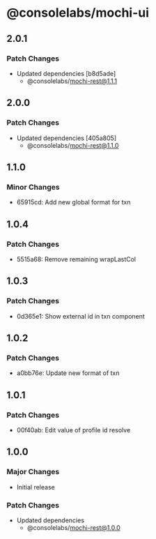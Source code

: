 # @consolelabs/mochi-ui

## 2.0.1

### Patch Changes

- Updated dependencies [b8d5ade]
  - @consolelabs/mochi-rest@1.1.1

## 2.0.0

### Patch Changes

- Updated dependencies [405a805]
  - @consolelabs/mochi-rest@1.1.0

## 1.1.0

### Minor Changes

- 65915cd: Add new global format for txn

## 1.0.4

### Patch Changes

- 5515a68: Remove remaining wrapLastCol

## 1.0.3

### Patch Changes

- 0d365e1: Show external id in txn component

## 1.0.2

### Patch Changes

- a0bb76e: Update new format of txn

## 1.0.1

### Patch Changes

- 00f40ab: Edit value of profile id resolve

## 1.0.0

### Major Changes

- Initial release

### Patch Changes

- Updated dependencies
  - @consolelabs/mochi-rest@1.0.0
